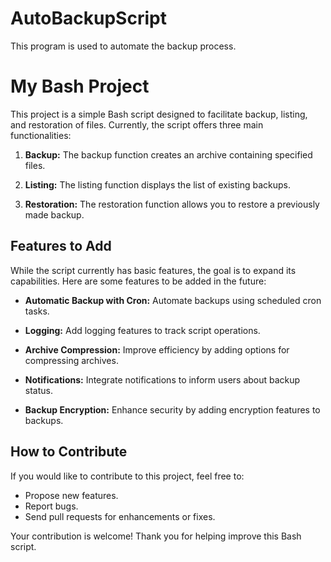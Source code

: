 # AutoBackupScript
This program is used to automate the backup process.

# My Bash Project

This project is a simple Bash script designed to facilitate backup, listing, and restoration of files. Currently, the script offers three main functionalities:

1. **Backup:** The backup function creates an archive containing specified files.

2. **Listing:** The listing function displays the list of existing backups.

3. **Restoration:** The restoration function allows you to restore a previously made backup.

## Features to Add

While the script currently has basic features, the goal is to expand its capabilities. Here are some features to be added in the future:

- **Automatic Backup with Cron:** Automate backups using scheduled cron tasks.

- **Logging:** Add logging features to track script operations.

- **Archive Compression:** Improve efficiency by adding options for compressing archives.

- **Notifications:** Integrate notifications to inform users about backup status.

- **Backup Encryption:** Enhance security by adding encryption features to backups.

## How to Contribute

If you would like to contribute to this project, feel free to:

- Propose new features.
- Report bugs.
- Send pull requests for enhancements or fixes.

Your contribution is welcome! Thank you for helping improve this Bash script.
